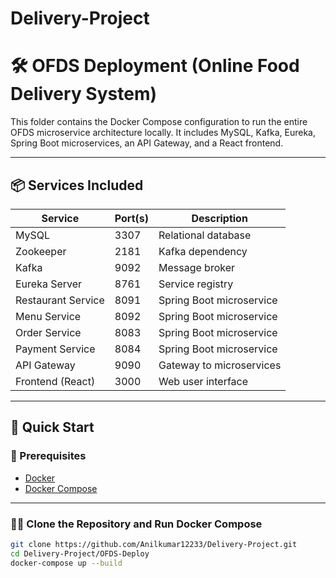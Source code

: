 # Delivery-Project

# 🛠️ OFDS Deployment (Online Food Delivery System)

This folder contains the Docker Compose configuration to run the entire OFDS microservice architecture locally. It includes MySQL, Kafka, Eureka, Spring Boot microservices, an API Gateway, and a React frontend.

---

## 📦 Services Included

| Service            | Port(s) | Description              |
| ------------------ | ------- | ------------------------ |
| MySQL              | 3307    | Relational database      |
| Zookeeper          | 2181    | Kafka dependency         |
| Kafka              | 9092    | Message broker           |
| Eureka Server      | 8761    | Service registry         |
| Restaurant Service | 8091    | Spring Boot microservice |
| Menu Service       | 8092    | Spring Boot microservice |
| Order Service      | 8083    | Spring Boot microservice |
| Payment Service    | 8084    | Spring Boot microservice |
| API Gateway        | 9090    | Gateway to microservices |
| Frontend (React)   | 3000    | Web user interface       |

---

## 🚀 Quick Start

### 🔧 Prerequisites

- [Docker](https://www.docker.com/products/docker-desktop)
- [Docker Compose](https://docs.docker.com/compose/install/)

---

### 🧑‍💻 Clone the Repository and Run Docker Compose 

````bash
git clone https://github.com/Anilkumar12233/Delivery-Project.git
cd Delivery-Project/OFDS-Deploy
docker-compose up --build




